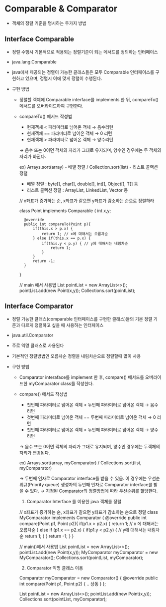 # Comparable & Comparator

- 객체의 정렬 기준을 명시하는 두가지 방법

## Interface Comparable

- 정렬 수행시 기본적으로 적용되는 정렬기준이 되는 메서드를 정의하는 인터페이스
- java.lang.Comparable
- java에서 제공되는 정렬이 가능한 클래스들은 모두 Comparable 인터페이스를 구현하고 있으며, 정렬시 이에 맞게 정렬이 수행된다.

- 구현 방법
    - 정렬할 객체에 Comparable interface를 implements 한 뒤, compareTo() 메서드를 오버라이드하여 구현한다.
    - compareTo() 메서드 작성법
        - 현재객체 < 파라미터로 넘어온 객체    →    음수리턴
        - 현재객체 == 파라미터로 넘어온 객체    →    0 리턴
        - 현재객체 > 파라미터로 넘어온 객체    →    양수리턴

        → 음수 또는 0이면 객체의 자리가 그대로 유지되며, 양수인 경우에는 두 객체의 자리가 바뀐다. 

        ex) Arrays.sort(array) - 배열 정렬  /  Collection.sort(list) - 리스트 콜랙션 정렬 

        - 배열 정렬 : byte[], char[], double[], int[], Object[], T[] 등
        - 리스트 콜렉션 정렬 : ArrayList, LinkedList, Vector 등

        // x좌표가 증가하는 순, x좌표가 같으면 y좌표가 감소하는 순으로 정렬하라 
        
        class Point implements Comparable<Point> {
        	int x,y;
        	
        	@override
        	public int compareTo(Point p){
        		if(this.x > p.x) {
        			return 1; // x에 대해서는 오름차순
        		} else if(this.x == p.x) {
        			if(this.y < p.y) { // y에 대해서는 내림차순 
        				return 1;
        			}
        		}
        		return -1;
        	}
        }
        
        // main 에서 사용법
        List<Point> pointList = new ArrayList<>();
        pointList.add(new Point(x,y));
        Collections.sort(pointList);

## Interface Comparator

- 정렬 가능한 클래스(comparable 인터페이스를 구현한 클래스)들의 기본 정렬 기준과 다르게 정렬하고 싶을 때 사용하는 인터페이스
- java.util.Comparator
- 주로 익명 클래스로 사용된다
- 기본적인 정렬방법인 오름차순 정렬을 내림차순으로 정렬할때 많이 사용

- 구현 방법
    - Comparator interaface를 implement 한 후, compare() 메서드를 오버라이드한 myComparator class를 작성한다.
    - compare() 메서드 작성법
        - 첫번째 파라미터로 넘어온 객체 < 두번째 파라미터로 넘어온 객체    →    음수리턴
        - 첫번째 파라미터로 넘어온 객체 == 두번째 파라미터로 넘어온 객체    → 0 리턴
        - 첫번째 파라미터로 넘어온 객체 > 두번째 파라미터로 넘어온 객체    → 양수리턴

        → 음수 또는 0이면 객체의 자리가 그대로 유지되며, 양수인 경우에는 두객체의 자리가 변경된다. 

        ex) Arrays.sort(array, myComparator) / Collections.sort(list, myComparator) 

        → 두번째 인자로 Comparator interface를 받을 수 있음. 이 경우에는 우선순위큐(Priority queue) 생성자의 두번째 인자로 Comparator interface를 받을 수 있다. → 지정된 Comparator의 정렬방법에 따라 우선순위를 할당한다. 

        1. Comparator Interface 를 이용한 java 객체를 정렬 
        
        // x좌표가 증가하는 순, x좌표가 같으면 y좌표가 감소하는 순으로 정렬
        class MyComparator implements Comparator<Point> {
        	@override
        	public int compare(Point p1, Point p2){
        		if(p1.x > p2.x) {
        			return 1; // x 에 대해서는 오름차순
        		} else if (p1.x == p2.x) {
        			if(p1.y < p2.y) { // y에 대해서는 내림차순
        				return 1;
        			}
        		}
        		return -1;
        	}
        }
        
        // main()에서 사용법
        List<Point> pointList = new ArrayList<>();
        pointList.add(new Point(x,y));
        MyComparator myComparator = new MyComparator();
        Collections.sort(pointList, myComparator);

        2. Comparator 익명 클래스 이용
        
        Comparator<Point> myComparator = new Comparator<Point>() {
        	@override
        	public int compare(Point p1, Point p2) {
        		.. 상동
        	}
        };
        
        List<Point> pointList = new ArrayList<>();
        pointList.add(new Point(x,y));
        Collections.sort(pointList, myComparator);
